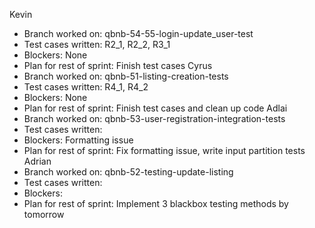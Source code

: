 Kevin
- Branch worked on: qbnb-54-55-login-update_user-test
- Test cases written: R2_1, R2_2, R3_1
- Blockers: None 
- Plan for rest of sprint: Finish test cases 
Cyrus 
- Branch worked on: qbnb-51-listing-creation-tests
- Test cases written: R4_1, R4_2
- Blockers: None 
- Plan for rest of sprint: Finish test cases and clean up code 
Adlai
- Branch worked on: qbnb-53-user-registration-integration-tests
- Test cases written:
- Blockers: Formatting issue
- Plan for rest of sprint: Fix formatting issue, write input partition tests
Adrian
- Branch worked on: qbnb-52-testing-update-listing
- Test cases written: 
- Blockers: 
- Plan for rest of sprint: Implement 3 blackbox testing methods by tomorrow
